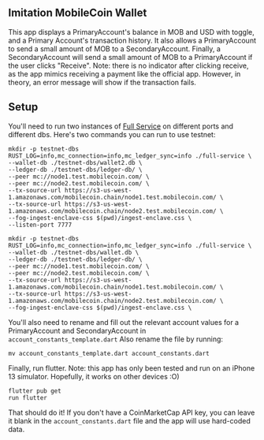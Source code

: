 ## Imitation MobileCoin Wallet

This app displays a PrimaryAccount's balance in MOB and USD with toggle, and a Primary Account's transaction history. It also allows a PrimaryAccount to send a small amount of MOB
to a SecondaryAccount. Finally, a SecondaryAccount will send a small amount of MOB to a PrimaryAccount if the user clicks "Receive". Note: there is no indicator after clicking receive, as the app mimics receiving a payment like the official app. However, in theory, an error message will show if the transaction fails.

## Setup

You'll need to run two instances of [Full Service](https://github.com/mobilecoinofficial/full-service/releases) on different ports and different dbs. Here's two commands 
you can run to use testnet:

```
mkdir -p testnet-dbs
RUST_LOG=info,mc_connection=info,mc_ledger_sync=info ./full-service \
--wallet-db ./testnet-dbs/wallet2.db \
--ledger-db ./testnet-dbs/ledger-db/ \
--peer mc://node1.test.mobilecoin.com/ \
--peer mc://node2.test.mobilecoin.com/ \
--tx-source-url https://s3-us-west-1.amazonaws.com/mobilecoin.chain/node1.test.mobilecoin.com/ \
--tx-source-url https://s3-us-west-1.amazonaws.com/mobilecoin.chain/node2.test.mobilecoin.com/ \
--fog-ingest-enclave-css $(pwd)/ingest-enclave.css \
--listen-port 7777
```

```
mkdir -p testnet-dbs
RUST_LOG=info,mc_connection=info,mc_ledger_sync=info ./full-service \
--wallet-db ./testnet-dbs/wallet.db \
--ledger-db ./testnet-dbs/ledger-db/ \
--peer mc://node1.test.mobilecoin.com/ \
--peer mc://node2.test.mobilecoin.com/ \
--tx-source-url https://s3-us-west-1.amazonaws.com/mobilecoin.chain/node1.test.mobilecoin.com/ \
--tx-source-url https://s3-us-west-1.amazonaws.com/mobilecoin.chain/node2.test.mobilecoin.com/ \
--fog-ingest-enclave-css $(pwd)/ingest-enclave.css \
```

You'll also need to rename and fill out the relevant account values for a PrimaryAccount and SecondaryAccount in `account_constants_template.dart` 
Also rename the file by running:

```
mv account_constants_template.dart account_constants.dart
```

Finally, run flutter. Note: this app has only been tested and run on an iPhone 13 simulator. Hopefully, it works on other devices :O)

```
flutter pub get
run flutter
```

That should do it! If you don't have a CoinMarketCap API key, you can leave it blank in the `account_constants.dart` file and the app will use hard-coded data.
